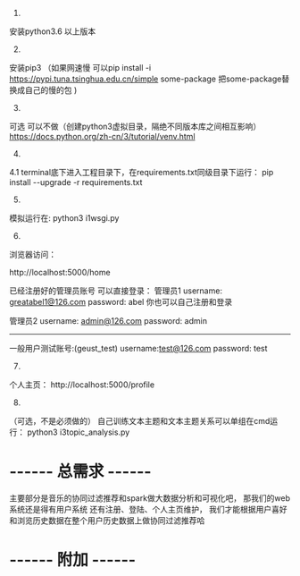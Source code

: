 1.
安装python3.6 以上版本

2. 
安装pip3 
（如果网速慢 可以pip install -i https://pypi.tuna.tsinghua.edu.cn/simple some-package  把some-package替换成自己的慢的包 )

3.
可选  可以不做（创建python3虚拟目录，隔绝不同版本库之间相互影响）
https://docs.python.org/zh-cn/3/tutorial/venv.html

4.
4.1
terminal底下进入工程目录下，在requirements.txt同级目录下运行：
pip install --upgrade -r requirements.txt

5.
模拟运行在:
python3 i1wsgi.py



6.
浏览器访问：

http://localhost:5000/home

已经注册好的管理员账号 可以直接登录：
管理员1
username: greatabel1@126.com
password: abel
你也可以自己注册和登录

管理员2
username: admin@126.com
password: admin

-------------------
一般用户测试账号:(geust_test)
username:test@126.com
password: test

7.
个人主页： http://localhost:5000/profile



8.
（可选，不是必须做的）
自己训练文本主题和文本主题关系可以单组在cmd运行：
python3 i3topic_analysis.py






# ------ 总需求 ------

主要部分是音乐的协同过滤推荐和spark做大数据分析和可视化吧，
那我们的web系统还是得有用户系统  还有注册、登陆、个人主页维护，
我们才能根据用户喜好和浏览历史数据在整个用户历史数据上做协同过滤推荐哈


# ------ 附加 ------

